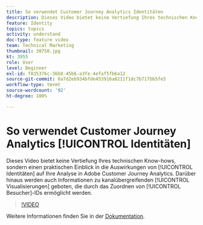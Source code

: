 ```yaml
---
title: So verwendet Customer Journey Analytics Identitäten
description: Dieses Video bietet keine Vertiefung Ihres technischen Know-hows, sondern einen praktischen Einblick in die Auswirkungen von Identitäten auf Ihre Analyse in Adobe Customer Journey Analytics. Darüber hinaus werden auch Informationen zu kanalübergreifenden Visualisierungen geboten, die durch das Zuordnen von Besucher-IDs ermöglicht werden.
feature: Identity
topics: topics
activity: understand
doc-type: feature video
team: Technical Marketing
thumbnail: 30750.jpg
kt: 3955
role: User
level: Beginner
exl-id: f835376c-36b8-45b6-a3fe-4efaf5fb6a12
source-git-commit: 0a7d2eb934bfde453916a8211f1dc7b717bb5fe5
workflow-type: tm+mt
source-wordcount: '92'
ht-degree: 100%

---
```


# So verwendet Customer Journey Analytics [!UICONTROL Identitäten]

Dieses Video bietet keine Vertiefung Ihres technischen Know-hows, sondern einen praktischen Einblick in die Auswirkungen von [!UICONTROL Identitäten] auf Ihre Analyse in Adobe Customer Journey Analytics. Darüber hinaus werden auch Informationen zu kanalübergreifenden [!UICONTROL Visualisierungen] geboten, die durch das Zuordnen von [!UICONTROL Besucher]-IDs ermöglicht werden.

>[!VIDEO](https://video.tv.adobe.com/v/33387/?learn=on&quality=12&captions=ger)

Weitere Informationen finden Sie in der [Dokumentation](https://experienceleague.adobe.com/docs/analytics-platform/using/cja-landing.html?lang=de).
